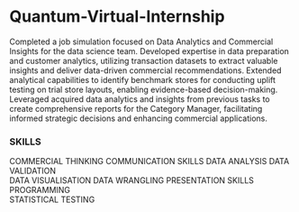 # Quantum-Virtual-Internship
Completed a job simulation focused on Data Analytics and Commercial Insights for the data science team.
Developed expertise in data preparation and customer analytics, utilizing transaction datasets to extract valuable insights and deliver data-driven commercial recommendations.
Extended analytical capabilities to identify benchmark stores for conducting uplift testing on trial store layouts, enabling evidence-based decision-making.
Leveraged acquired data analytics and insights from previous tasks to create comprehensive reports for the Category Manager, facilitating informed strategic decisions and enhancing commercial applications.
### SKILLS
COMMERCIAL THINKING        COMMUNICATION  SKILLS          DATA ANALYSIS         DATA VALIDATION  
DATA VISUALISATION         DATA WRANGLING                 PRESENTATION SKILLS    PROGRAMMING       
STATISTICAL TESTING 
